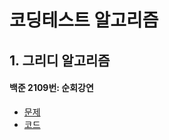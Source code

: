 # 코딩테스트 알고리즘
## 1. 그리디 알고리즘
#### 백준 2109번: 순회강연
- [문제](https://www.acmicpc.net/problem/2109)
- [코드](https://github.com/yelinee/coding-test-python/blob/main/greedy/backjun_2109.py)
